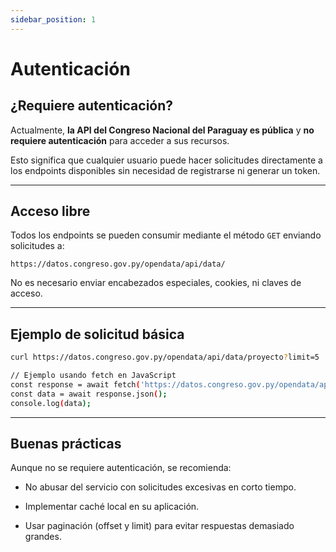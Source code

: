 ```yaml
---
sidebar_position: 1
---
```


# Autenticación

## ¿Requiere autenticación?

Actualmente, **la API del Congreso Nacional del Paraguay es pública** y **no requiere autenticación** para acceder a sus recursos.

Esto significa que cualquier usuario puede hacer solicitudes directamente a los endpoints disponibles sin necesidad de registrarse ni generar un token.

---

## Acceso libre

Todos los endpoints se pueden consumir mediante el método `GET` enviando solicitudes a:
```
https://datos.congreso.gov.py/opendata/api/data/
```


No es necesario enviar encabezados especiales, cookies, ni claves de acceso.

---

## Ejemplo de solicitud básica

```bash
curl https://datos.congreso.gov.py/opendata/api/data/proyecto?limit=5

// Ejemplo usando fetch en JavaScript
const response = await fetch('https://datos.congreso.gov.py/opendata/api/data/proyecto?limit=5');
const data = await response.json();
console.log(data);
```

---

## Buenas prácticas
Aunque no se requiere autenticación, se recomienda:

- No abusar del servicio con solicitudes excesivas en corto tiempo.

- Implementar caché local en su aplicación.

- Usar paginación (offset y limit) para evitar respuestas demasiado grandes.